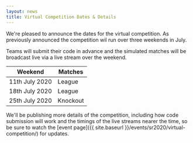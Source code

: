 ```yaml
---
layout: news
title: Virtual Competition Dates & Details
---
```


We're pleased to announce the dates for the virtual competition. As previously
announced the competition wil run over three weekends in July.

Teams will submit their code in advance and the simulated matches
will be broadcast live via a live stream over the weekend.

Weekend         | Matches
----------------|---------
11th July 2020  | League
18th July 2020  | League
25th July 2020  | Knockout

We'll be publishing more details of the competition, including how code
submission will work and the timings of the live streams nearer the time, so be
sure to watch the [event page]({{ site.baseurl }}/events/sr2020/virtual-competition/)
for updates.
